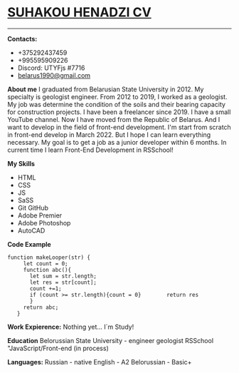 #  [SUHAKOU HENADZI CV](https://utyfjs.github.io/rsschool-cv/index.html)
_______________________________________________________________________
__Contacts:__
* +375292437459
* +995595909226
* Discord: UTYFjs #7716
* <belarus1990@gmail.com>

__About me__
I graduated from Belarusian State University in 2012. My specialty is geologist engineer. From 2012 to 2019, I worked as a geologist. My job was determine the condition of the soils and their bearing capacity for construction projects.
I have been a freelancer since 2019. I have a small YouTube channel.
Now I have moved from the Republic of Belarus. And I want to develop in the field of front-end development.
I'm start from scratch in front-end develop in March 2022.
But I hope I can learn everything necessary. My goal is to get a job as a junior developer within 6 months.
In current time I learn Front-End Development in RSSchool!

__My Skills__
- HTML
- CSS
- JS
- SaSS
- Git GitHub
- Adobe Premier
- Adobe Photoshop
- AutoCAD

__Code Example__
```
function makeLooper(str) {
     let count = 0;
     function abc(){
       let sum = str.length;
       let res = str[count];
       count +=1;
       if (count >= str.length){count = 0}        return res
       }
     return abc;
   }
```

__Work Expierence:__
Nothing yet...
I`m Study!

__Education__
Belorussian State University - engineer geologist
RSSchool "JavaScript/Front-end (in process)

__Languages:__
Russian - native
English - A2
Belorussian - Basic+